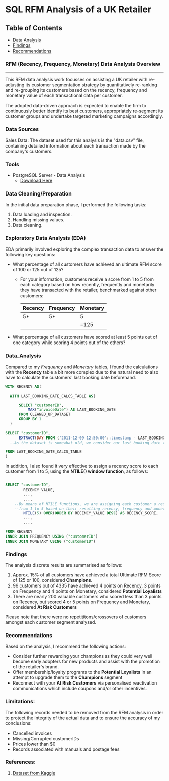 # SQL RFM Analysis of a UK Retailer

## Table of Contents

- [Data Analysis](#data_analysis)
- [Findings](#findings)
- [Recommendations](#recommendations)


### RFM (Recency, Frequency, Monetary) Data Analysis Overview
---
This RFM data analysis work focusses on assisting a UK retailer with re-adjusting its customer segmentation strategy by quantitatively re-ranking and re-grouping its customers 
based on the recency, frequency and monetary value of each transactional data per customer.

The adopted data-driven approach is expected to enable the firm to continuously better identify its best customers, appropriately re-segment its customer groups and undertake targeted marketing campaigns accordingly.


### Data Sources

Sales Data: The dataset used for this analysis is the "data.csv" file, containing detailed information about each transaction made by the company's customers.

### Tools

- PostgreSQL Server - Data Analysis
  - [Download Here](https://www.postgresql.org/download/)
  

### Data Cleaning/Preparation

In the initial data preparation phase, I performed the following tasks:

1. Data loading and inspection.
2. Handling missing values.
3. Data cleaning.
   
### Exploratory Data Analysis (EDA)

EDA primarily involved exploring the complex transaction data to answer the following key questions:

- What percentage of all customers have achieved an ultimate RFM score of 100 or 125 out of 125?
  
  - For your information, customers receive a score from 1 to 5 from each category based on how recently, frequently and monetarily they have transacted with the retailer, benchmarked against other customers:
 
      |Recency|Frequency|Monetary|
      |--------|--------|--------|
      |5*|5*|5|
      | | |=125|

- What percentage of all customers have scored at least 5 points out of one category while scoring 4 points out of the others?


### Data_Analysis

Compared to my *Frequency* and *Monetary* tables, I found the calculations with the **Recency** table a bit more complex due to the natural need to also have to calculate the customers' last booking date beforehand.

```sql
WITH RECENCY AS(

  WITH LAST_BOOKING_DATE_CALCS_TABLE AS(

      SELECT "customerID",
          MAX("invoiceDate") AS LAST_BOOKING_DATE
      FROM CLEANED_UP_DATASET
      GROUP BY 1
  ) 
	 
SELECT "customerID",
      EXTRACT(DAY FROM ('2011-12-09 12:50:00'::timestamp - LAST_BOOKING_DATE)) AS RECENCY_VALUE
  --As the dataset is somewhat old, we consider our last booking date the last processed invoice of a customer in the dataset

FROM LAST_BOOKING_DATE_CALCS_TABLE
)
```

In addition, I also found it very effective to assign a recency score to each customer from 1 to 5, using the **NTILE() window function**, as follows:

```sql

SELECT "customerID",
        RECENCY_VALUE,
        ...,
        ...,
	--By means of NTILE functions, we are assigning each customer a recency, frequency and monetary score
	--from 1 to 5 based on their resulting recency, frequency and monetary values
        NTILE(5) OVER(ORDER BY RECENCY_VALUE DESC) AS RECENCY_SCORE,
        ...,
        ...,

FROM RECENCY
INNER JOIN FREQUENCY USING ("customerID")
INNER JOIN MONETARY USING ("customerID")

```

### Findings

The analysis discrete results are summarised as follows:

1. Approx. 15% of all customers have achieved a total Ultimate RFM Score of 125 or 100, considered **Champions**.
2. 96 customers out of 4335 have achieved 4 points on Recency, 3 points on Frequency and 4 points on Monetary, considered **Potential Loyalists**
3. There are nearly 200 valuable customers who scored less than 3 points on Recency, but scored 4 or 5 points on Frequency and Monetary, considered **At Risk Customers**

Please note that there were no repetititons/crossovers of customers amongst each customer segment analysed.

### Recommendations

Based on the analysis, I recommend the following actions:

- Consider further rewarding your champions as they could very well become early adopters for new products and assist with the promotion of the retailer's brand.
- Offer membership/loyalty  programs to the **Potential Loyalists** in an attempt to upgrade them to the **Champions** segment
- Reconnect with your **At Risk Customers** via personalised reactivation communications which include coupons and/or other incentives.

### Limitations: 

The following records needed to be removed from the RFM analysis in order to protect the integrity of the actual data and to ensure the accuracy of my conclusions:

- Cancelled invoices
- Missing/Corrupted customerIDs
- Prices lower than $0
- Records associated with manuals and postage fees


### References:

1. [Dataset from Kaggle](https://www.kaggle.com/datasets/carrie1/ecommerce-data/)
